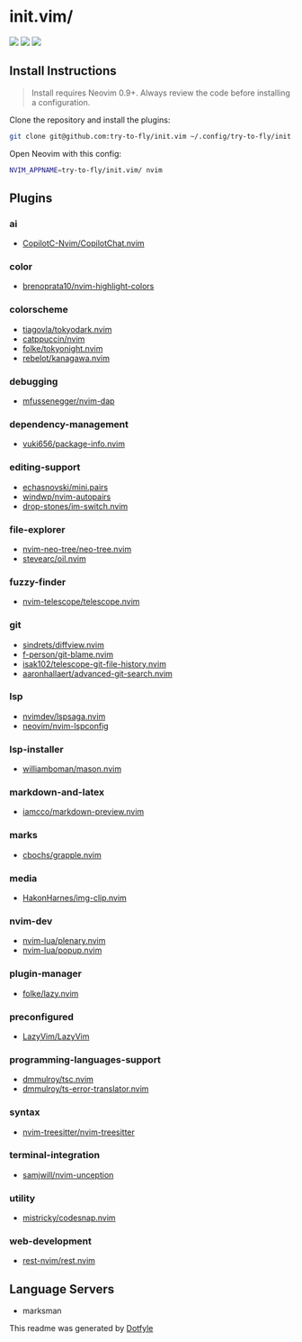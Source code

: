 # init.vim/

<a href="https://dotfyle.com/try-to-fly/initvim"><img src="https://dotfyle.com/try-to-fly/initvim/badges/plugins?style=flat" /></a>
<a href="https://dotfyle.com/try-to-fly/initvim"><img src="https://dotfyle.com/try-to-fly/initvim/badges/leaderkey?style=flat" /></a>
<a href="https://dotfyle.com/try-to-fly/initvim"><img src="https://dotfyle.com/try-to-fly/initvim/badges/plugin-manager?style=flat" /></a>

## Install Instructions

> Install requires Neovim 0.9+. Always review the code before installing a configuration.

Clone the repository and install the plugins:

```sh
git clone git@github.com:try-to-fly/init.vim ~/.config/try-to-fly/init.vim
```

Open Neovim with this config:

```sh
NVIM_APPNAME=try-to-fly/init.vim/ nvim
```

## Plugins

### ai

- [CopilotC-Nvim/CopilotChat.nvim](https://dotfyle.com/plugins/CopilotC-Nvim/CopilotChat.nvim)

### color

- [brenoprata10/nvim-highlight-colors](https://dotfyle.com/plugins/brenoprata10/nvim-highlight-colors)

### colorscheme

- [tiagovla/tokyodark.nvim](https://dotfyle.com/plugins/tiagovla/tokyodark.nvim)
- [catppuccin/nvim](https://dotfyle.com/plugins/catppuccin/nvim)
- [folke/tokyonight.nvim](https://dotfyle.com/plugins/folke/tokyonight.nvim)
- [rebelot/kanagawa.nvim](https://dotfyle.com/plugins/rebelot/kanagawa.nvim)

### debugging

- [mfussenegger/nvim-dap](https://dotfyle.com/plugins/mfussenegger/nvim-dap)

### dependency-management

- [vuki656/package-info.nvim](https://dotfyle.com/plugins/vuki656/package-info.nvim)

### editing-support

- [echasnovski/mini.pairs](https://dotfyle.com/plugins/echasnovski/mini.pairs)
- [windwp/nvim-autopairs](https://dotfyle.com/plugins/windwp/nvim-autopairs)
- [drop-stones/im-switch.nvim](https://dotfyle.com/plugins/drop-stones/im-switch.nvim)

### file-explorer

- [nvim-neo-tree/neo-tree.nvim](https://dotfyle.com/plugins/nvim-neo-tree/neo-tree.nvim)
- [stevearc/oil.nvim](https://dotfyle.com/plugins/stevearc/oil.nvim)

### fuzzy-finder

- [nvim-telescope/telescope.nvim](https://dotfyle.com/plugins/nvim-telescope/telescope.nvim)

### git

- [sindrets/diffview.nvim](https://dotfyle.com/plugins/sindrets/diffview.nvim)
- [f-person/git-blame.nvim](https://dotfyle.com/plugins/f-person/git-blame.nvim)
- [isak102/telescope-git-file-history.nvim](https://dotfyle.com/plugins/isak102/telescope-git-file-history.nvim)
- [aaronhallaert/advanced-git-search.nvim](https://dotfyle.com/plugins/aaronhallaert/advanced-git-search.nvim)

### lsp

- [nvimdev/lspsaga.nvim](https://dotfyle.com/plugins/nvimdev/lspsaga.nvim)
- [neovim/nvim-lspconfig](https://dotfyle.com/plugins/neovim/nvim-lspconfig)

### lsp-installer

- [williamboman/mason.nvim](https://dotfyle.com/plugins/williamboman/mason.nvim)

### markdown-and-latex

- [iamcco/markdown-preview.nvim](https://dotfyle.com/plugins/iamcco/markdown-preview.nvim)

### marks

- [cbochs/grapple.nvim](https://dotfyle.com/plugins/cbochs/grapple.nvim)

### media

- [HakonHarnes/img-clip.nvim](https://dotfyle.com/plugins/HakonHarnes/img-clip.nvim)

### nvim-dev

- [nvim-lua/plenary.nvim](https://dotfyle.com/plugins/nvim-lua/plenary.nvim)
- [nvim-lua/popup.nvim](https://dotfyle.com/plugins/nvim-lua/popup.nvim)

### plugin-manager

- [folke/lazy.nvim](https://dotfyle.com/plugins/folke/lazy.nvim)

### preconfigured

- [LazyVim/LazyVim](https://dotfyle.com/plugins/LazyVim/LazyVim)

### programming-languages-support

- [dmmulroy/tsc.nvim](https://dotfyle.com/plugins/dmmulroy/tsc.nvim)
- [dmmulroy/ts-error-translator.nvim](https://dotfyle.com/plugins/dmmulroy/ts-error-translator.nvim)

### syntax

- [nvim-treesitter/nvim-treesitter](https://dotfyle.com/plugins/nvim-treesitter/nvim-treesitter)

### terminal-integration

- [samjwill/nvim-unception](https://dotfyle.com/plugins/samjwill/nvim-unception)

### utility

- [mistricky/codesnap.nvim](https://dotfyle.com/plugins/mistricky/codesnap.nvim)

### web-development

- [rest-nvim/rest.nvim](https://dotfyle.com/plugins/rest-nvim/rest.nvim)

## Language Servers

- marksman

This readme was generated by [Dotfyle](https://dotfyle.com)
